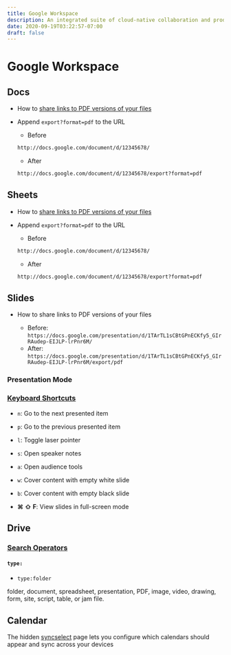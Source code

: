 ```yaml
---
title: Google Workspace
description: An integrated suite of cloud-native collaboration and productivity apps
date: 2020-09-19T03:22:57-07:00
draft: false
---
```


# Google Workspace

## Docs

* How to [share links to PDF versions of your files](https://support.google.com/a/users/answer/9308985)

* Append `export?format=pdf` to the URL

  * Before

  ```txt
  http://docs.google.com/document/d/12345678/
  ```

  * After

  ```txt
  http://docs.google.com/document/d/12345678/export?format=pdf
  ```



## Sheets

* How to [share links to PDF versions of your files](https://support.google.com/a/users/answer/9308985)

* Append `export?format=pdf` to the URL

  * Before

  ```txt
  http://docs.google.com/document/d/12345678/
  ```

  * After

  ```txt
  http://docs.google.com/document/d/12345678/export?format=pdf
  ```

## Slides

* How to share links to PDF versions of your files

  * Before: `https://docs.google.com/presentation/d/1TArTL1sCBtGPnECKfy5_GIrRAudep-EIJLP-lrPnr6M/`
  * After:  `https://docs.google.com/presentation/d/1TArTL1sCBtGPnECKfy5_GIrRAudep-EIJLP-lrPnr6M/export/pdf`

### Presentation Mode

### [Keyboard Shortcuts](https://support.google.com/docs/answer/1696717)

* `n`: Go to the next presented item

* `p`: Go to the previous presented item

* `l`: Toggle laser pointer

* `s`: Open speaker notes

* `a`: Open audience tools

* `w`: Cover content with empty white slide

* `b`: Cover content with empty black slide

* **⌘ ⇧ F**: View slides in full-screen mode

## Drive

### [Search Operators](https://support.google.com/drive/answer/2375114)

#### `type:`

* `type:folder`

folder, document, spreadsheet, presentation, PDF, image, video, drawing, form, site, script, table, or jam file.

## Calendar

The hidden [syncselect](https://calendar.google.com/syncselect) page lets you configure which calendars should appear and sync across your devices
